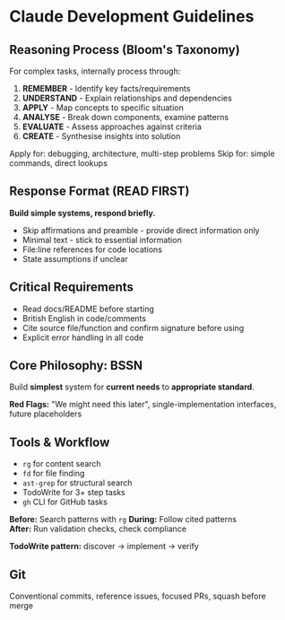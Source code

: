 # Claude Development Guidelines

## Reasoning Process (Bloom's Taxonomy)

For complex tasks, internally process through:

1. **REMEMBER** - Identify key facts/requirements
2. **UNDERSTAND** - Explain relationships and dependencies
3. **APPLY** - Map concepts to specific situation
4. **ANALYSE** - Break down components, examine patterns
5. **EVALUATE** - Assess approaches against criteria
6. **CREATE** - Synthesise insights into solution

Apply for: debugging, architecture, multi-step problems
Skip for: simple commands, direct lookups

## Response Format (READ FIRST)

**Build simple systems, respond briefly.**

- Skip affirmations and preamble - provide direct information only
- Minimal text - stick to essential information  
- File:line references for code locations
- State assumptions if unclear

## Critical Requirements

- Read docs/README before starting
- British English in code/comments
- Cite source file/function and confirm signature before using
- Explicit error handling in all code

## Core Philosophy: BSSN

Build **simplest** system for **current needs** to **appropriate standard**.

**Red Flags:** "We might need this later", single-implementation interfaces, future placeholders

## Tools & Workflow

- `rg` for content search
- `fd` for file finding  
- `ast-grep` for structural search
- TodoWrite for 3+ step tasks
- `gh` CLI for GitHub tasks

**Before:** Search patterns with `rg`
**During:** Follow cited patterns  
**After:** Run validation checks, check compliance

**TodoWrite pattern:** discover → implement → verify

## Git

Conventional commits, reference issues, focused PRs, squash before merge

